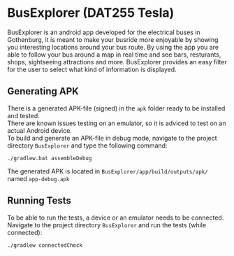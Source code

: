 # BusExplorer (DAT255 Tesla)

BusExplorer is an android app developed for the electrical buses in Gothenburg, it is meant to make your busride more enjoyable by showing you interesting locations around your bus route. By using the app you are able to follow your bus around a map in real time and see bars, resturants, shops, sightseeing attractions and more. BusExplorer provides an easy filter for the user to select what kind of information is displayed.

## Generating APK

There is a generated APK-file (signed) in the `apk` folder ready to be installed and tested.</br>
There are known issues testing on an emulator, so it is adviced to test on an actual Android device.</br>
To build and generate an APK-file in debug mode, navigate to the project directory `BusExplorer` and type the following command:
```
./gradlew.bat assembleDebug
```

The generated APK is located in `BusExplorer/app/build/outputs/apk/` named `app-debug.apk`

## Running Tests

To be able to run the tests, a device or an emulator needs to be connected.</br>
Navigate to the project directory `BusExplorer` and run the tests (while connected):

```
./gradlew connectedCheck
```
